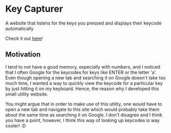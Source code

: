 # Key Capturer

A website that listens for the keys you pressed and displays their keycode automatically

Check it out [here](https://seanyap.github.io/browser-event-listener-sandbox/)!

## Motivation

I tend to not have a good memory, especially with numbers, and I noticed that I often Google for the keycodes for keys like ENTER or the letter 'a'. Even though opening a new tab and searching it on Google doesn't take too much time, I wanted a way to quickly view the keycode for a particular key by just hitting it on my keyboard. Hence, the reason why I developed this small utility website.

You might argue that in order to make use of this utility, one would have to open a new tab and navigate to this site which would probably take them about the same time as searching it on Google. I don't disagree and I think you have a point, however, I think this way of looking up keycodes is way cooler! :D

